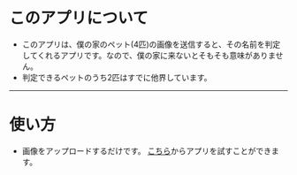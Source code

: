 # このアプリについて
- このアプリは、僕の家のペット(4匹)の画像を送信すると、その名前を判定してくれるアプリです。なので、僕の家に来ないとそもそも意味がありません。
- 判定できるペットのうち2匹はすでに他界しています。
---
# 使い方
- 画像をアップロードするだけです。
[こちら](https://hikaru-wan-cat.streamlit.app/)からアプリを試すことができます。
